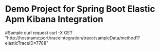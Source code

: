 # Demo Project for Spring Boot Elastic Apm Kibana Integration

#Sample curl request 
curl -X GET "http://hostname:port/traceIntegration/trace/sampleData/method1?elasticTraceID=7788"
